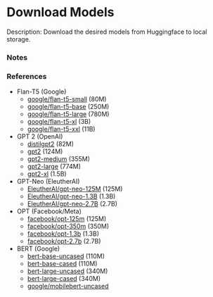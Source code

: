 # Download Models

Description: Download the desired models from Huggingface to local storage.


### Notes


### References

 - Flan-T5 (Google)
     - [google/flan-t5-small](https://huggingface.co/google/flan-t5-small) (80M)
     - [google/flan-t5-base](https://huggingface.co/google/flan-t5-base) (250M)
     - [google/flan-t5-large](https://huggingface.co/google/flan-t5-large) (780M)
     - [google/flan-t5-xl](https://huggingface.co/google/flan-t5-xl) (3B)
     - [google/flan-t5-xxl](https://huggingface.co/google/flan-t5-xxl) (11B)
 - GPT 2 (OpenAI)
     - [distilgpt2](https://huggingface.co/distilgpt2) (82M)
     - [gpt2](https://huggingface.co/gpt2) (124M)
     - [gpt2-medium](https://huggingface.co/openai-community/gpt2-medium) (355M)
     - [gpt2-large](https://huggingface.co/openai-community/gpt2-large) (774M)
     - [gpt2-xl](https://huggingface.co/openai-community/gpt2-xl) (1.5B)
 - GPT-Neo (EleutherAI)
     - [EleutherAI/gpt-neo-125M](https://huggingface.co/EleutherAI/gpt-neo-125m) (125M)
     - [EleutherAI/gpt-neo-1.3B](https://huggingface.co/EleutherAI/gpt-neo-1.3B) (1.3B)
     - [EleutherAI/gpt-neo-2.7B](https://huggingface.co/EleutherAI/gpt-neo-2.7B) (2.7B)
 - OPT (Facebook/Meta)
     - [facebook/opt-125m](https://huggingface.co/facebook/opt-125m) (125M)
     - [facebook/opt-350m](https://huggingface.co/facebook/opt-350m) (350M)
     - [facebook/opt-1.3b](https://huggingface.co/facebook/opt-1.3b) (1.3B)
     - [facebook/opt-2.7b](https://huggingface.co/facebook/opt-2.7b) (2.7B)
 - BERT (Google)
     - [bert-base-uncased](https://huggingface.co/bert-base-uncased) (110M)
     - [bert-base-cased](https://huggingface.co/bert-base-cased) (110M)
     - [bert-large-uncased](https://huggingface.co/bert-large-uncased) (340M)
     - [bert-large-cased](https://huggingface.co/bert-large-cased) (340M)
     - [google/mobilebert-uncased](https://huggingface.co/google/mobilebert-uncased)